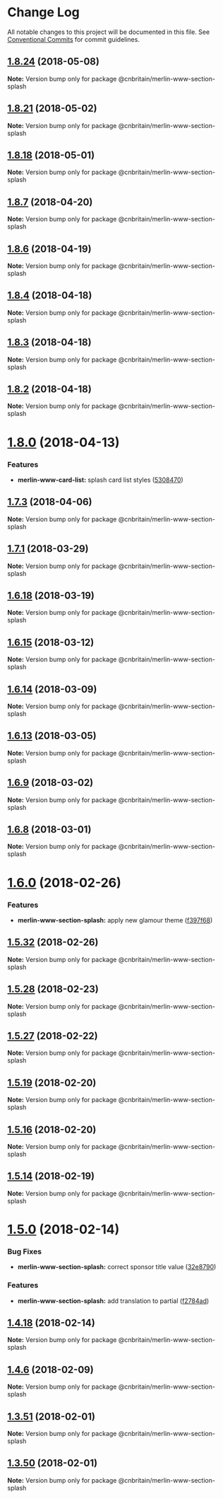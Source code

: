 # Change Log

All notable changes to this project will be documented in this file.
See [Conventional Commits](https://conventionalcommits.org) for commit guidelines.

<a name="1.8.24"></a>
## [1.8.24](https://github.com/cnduk/merlin-www-components/compare/@cnbritain/merlin-www-section-splash@1.8.23...@cnbritain/merlin-www-section-splash@1.8.24) (2018-05-08)




**Note:** Version bump only for package @cnbritain/merlin-www-section-splash

<a name="1.8.21"></a>
## [1.8.21](https://github.com/cnduk/merlin-www-components/compare/@cnbritain/merlin-www-section-splash@1.8.20...@cnbritain/merlin-www-section-splash@1.8.21) (2018-05-02)




**Note:** Version bump only for package @cnbritain/merlin-www-section-splash

<a name="1.8.18"></a>
## [1.8.18](https://github.com/cnduk/merlin-www-components/compare/@cnbritain/merlin-www-section-splash@1.8.17...@cnbritain/merlin-www-section-splash@1.8.18) (2018-05-01)




**Note:** Version bump only for package @cnbritain/merlin-www-section-splash

<a name="1.8.7"></a>
## [1.8.7](https://github.com/cnduk/merlin-www-components/compare/@cnbritain/merlin-www-section-splash@1.8.6...@cnbritain/merlin-www-section-splash@1.8.7) (2018-04-20)




**Note:** Version bump only for package @cnbritain/merlin-www-section-splash

<a name="1.8.6"></a>
## [1.8.6](https://github.com/cnduk/merlin-www-components/compare/@cnbritain/merlin-www-section-splash@1.8.5...@cnbritain/merlin-www-section-splash@1.8.6) (2018-04-19)




**Note:** Version bump only for package @cnbritain/merlin-www-section-splash

<a name="1.8.4"></a>
## [1.8.4](https://github.com/cnduk/merlin-www-components/compare/@cnbritain/merlin-www-section-splash@1.8.3...@cnbritain/merlin-www-section-splash@1.8.4) (2018-04-18)




**Note:** Version bump only for package @cnbritain/merlin-www-section-splash

<a name="1.8.3"></a>
## [1.8.3](https://github.com/cnduk/merlin-www-components/compare/@cnbritain/merlin-www-section-splash@1.8.2...@cnbritain/merlin-www-section-splash@1.8.3) (2018-04-18)




**Note:** Version bump only for package @cnbritain/merlin-www-section-splash

<a name="1.8.2"></a>
## [1.8.2](https://github.com/cnduk/merlin-www-components/compare/@cnbritain/merlin-www-section-splash@1.8.1...@cnbritain/merlin-www-section-splash@1.8.2) (2018-04-18)




**Note:** Version bump only for package @cnbritain/merlin-www-section-splash

<a name="1.8.0"></a>
# [1.8.0](https://github.com/cnduk/merlin-www-components/compare/@cnbritain/merlin-www-section-splash@1.7.3...@cnbritain/merlin-www-section-splash@1.8.0) (2018-04-13)


### Features

* **merlin-www-card-list:** splash card list styles ([5308470](https://github.com/cnduk/merlin-www-components/commit/5308470))




<a name="1.7.3"></a>
## [1.7.3](https://github.com/cnduk/merlin-www-components/compare/@cnbritain/merlin-www-section-splash@1.7.2...@cnbritain/merlin-www-section-splash@1.7.3) (2018-04-06)




**Note:** Version bump only for package @cnbritain/merlin-www-section-splash

<a name="1.7.1"></a>
## [1.7.1](https://github.com/cnduk/merlin-www-components/compare/@cnbritain/merlin-www-section-splash@1.7.0...@cnbritain/merlin-www-section-splash@1.7.1) (2018-03-29)




**Note:** Version bump only for package @cnbritain/merlin-www-section-splash

<a name="1.6.18"></a>
## [1.6.18](https://github.com/cnduk/merlin-www-components/compare/@cnbritain/merlin-www-section-splash@1.6.17...@cnbritain/merlin-www-section-splash@1.6.18) (2018-03-19)




**Note:** Version bump only for package @cnbritain/merlin-www-section-splash

<a name="1.6.15"></a>
## [1.6.15](https://github.com/cnduk/merlin-www-components/compare/@cnbritain/merlin-www-section-splash@1.6.14...@cnbritain/merlin-www-section-splash@1.6.15) (2018-03-12)




**Note:** Version bump only for package @cnbritain/merlin-www-section-splash

<a name="1.6.14"></a>
## [1.6.14](https://github.com/cnduk/merlin-www-components/compare/@cnbritain/merlin-www-section-splash@1.6.13...@cnbritain/merlin-www-section-splash@1.6.14) (2018-03-09)




**Note:** Version bump only for package @cnbritain/merlin-www-section-splash

<a name="1.6.13"></a>
## [1.6.13](https://github.com/cnduk/merlin-www-components/compare/@cnbritain/merlin-www-section-splash@1.6.12...@cnbritain/merlin-www-section-splash@1.6.13) (2018-03-05)




**Note:** Version bump only for package @cnbritain/merlin-www-section-splash

<a name="1.6.9"></a>
## [1.6.9](https://github.com/cnduk/merlin-www-components/compare/@cnbritain/merlin-www-section-splash@1.6.8...@cnbritain/merlin-www-section-splash@1.6.9) (2018-03-02)




**Note:** Version bump only for package @cnbritain/merlin-www-section-splash

<a name="1.6.8"></a>
## [1.6.8](https://github.com/cnduk/merlin-www-components/compare/@cnbritain/merlin-www-section-splash@1.6.7...@cnbritain/merlin-www-section-splash@1.6.8) (2018-03-01)




**Note:** Version bump only for package @cnbritain/merlin-www-section-splash

<a name="1.6.0"></a>
# [1.6.0](https://github.com/cnduk/merlin-www-components/compare/@cnbritain/merlin-www-section-splash@1.5.36...@cnbritain/merlin-www-section-splash@1.6.0) (2018-02-26)


### Features

* **merlin-www-section-splash:** apply new glamour theme ([f397f68](https://github.com/cnduk/merlin-www-components/commit/f397f68))




<a name="1.5.32"></a>
## [1.5.32](https://github.com/cnduk/merlin-www-components/compare/@cnbritain/merlin-www-section-splash@1.5.31...@cnbritain/merlin-www-section-splash@1.5.32) (2018-02-26)




**Note:** Version bump only for package @cnbritain/merlin-www-section-splash

<a name="1.5.28"></a>
## [1.5.28](https://github.com/cnduk/merlin-www-components/compare/@cnbritain/merlin-www-section-splash@1.5.27...@cnbritain/merlin-www-section-splash@1.5.28) (2018-02-23)




**Note:** Version bump only for package @cnbritain/merlin-www-section-splash

<a name="1.5.27"></a>
## [1.5.27](https://github.com/cnduk/merlin-www-components/compare/@cnbritain/merlin-www-section-splash@1.5.26...@cnbritain/merlin-www-section-splash@1.5.27) (2018-02-22)




**Note:** Version bump only for package @cnbritain/merlin-www-section-splash

<a name="1.5.19"></a>
## [1.5.19](https://github.com/cnduk/merlin-www-components/compare/@cnbritain/merlin-www-section-splash@1.5.18...@cnbritain/merlin-www-section-splash@1.5.19) (2018-02-20)




**Note:** Version bump only for package @cnbritain/merlin-www-section-splash

<a name="1.5.16"></a>
## [1.5.16](https://github.com/cnduk/merlin-www-components/compare/@cnbritain/merlin-www-section-splash@1.5.15...@cnbritain/merlin-www-section-splash@1.5.16) (2018-02-20)




**Note:** Version bump only for package @cnbritain/merlin-www-section-splash

<a name="1.5.14"></a>
## [1.5.14](https://github.com/cnduk/merlin-www-components/compare/@cnbritain/merlin-www-section-splash@1.5.13...@cnbritain/merlin-www-section-splash@1.5.14) (2018-02-19)




**Note:** Version bump only for package @cnbritain/merlin-www-section-splash

<a name="1.5.0"></a>
# [1.5.0](https://github.com/cnduk/merlin-www-components/compare/@cnbritain/merlin-www-section-splash@1.4.20...@cnbritain/merlin-www-section-splash@1.5.0) (2018-02-14)


### Bug Fixes

* **merlin-www-section-splash:** correct sponsor title value ([32e8790](https://github.com/cnduk/merlin-www-components/commit/32e8790))


### Features

* **merlin-www-section-splash:** add translation to partial ([f2784ad](https://github.com/cnduk/merlin-www-components/commit/f2784ad))




<a name="1.4.18"></a>
## [1.4.18](https://github.com/cnduk/merlin-www-components/compare/@cnbritain/merlin-www-section-splash@1.4.17...@cnbritain/merlin-www-section-splash@1.4.18) (2018-02-14)




**Note:** Version bump only for package @cnbritain/merlin-www-section-splash

<a name="1.4.6"></a>
## [1.4.6](https://github.com/cnduk/merlin-www-components/compare/@cnbritain/merlin-www-section-splash@1.4.5...@cnbritain/merlin-www-section-splash@1.4.6) (2018-02-09)




**Note:** Version bump only for package @cnbritain/merlin-www-section-splash

<a name="1.3.51"></a>
## [1.3.51](https://github.com/cnduk/merlin-www-components/compare/@cnbritain/merlin-www-section-splash@1.3.50...@cnbritain/merlin-www-section-splash@1.3.51) (2018-02-01)




**Note:** Version bump only for package @cnbritain/merlin-www-section-splash

<a name="1.3.50"></a>
## [1.3.50](https://github.com/cnduk/merlin-www-components/compare/@cnbritain/merlin-www-section-splash@1.3.49...@cnbritain/merlin-www-section-splash@1.3.50) (2018-02-01)




**Note:** Version bump only for package @cnbritain/merlin-www-section-splash
